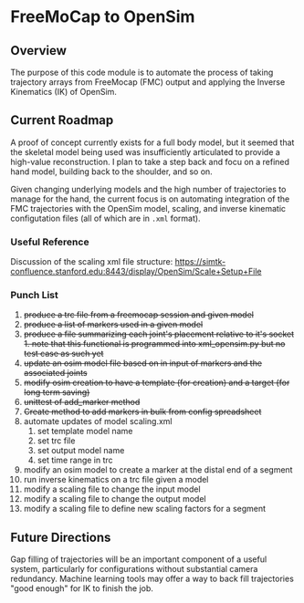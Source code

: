 # FreeMoCap to OpenSim

## Overview

The purpose of this code module is to automate the process of taking trajectory arrays from FreeMocap (FMC) output and applying the Inverse Kinematics (IK) of OpenSim. 

## Current Roadmap 

A proof of concept currently exists for a full body model, but it seemed that the skeletal model being used was insufficiently articulated to provide a high-value reconstruction. I plan to take a step back and focu on a refined hand model, building back to the shoulder, and so on. 

Given changing underlying models and the high number of trajectories to manage for the hand, the current focus is on automating integration of the FMC trajectories with the OpenSim model, scaling, and inverse kinematic configutation files (all of which are in `.xml` format).

### Useful Reference

Discussion of the scaling xml file structure: https://simtk-confluence.stanford.edu:8443/display/OpenSim/Scale+Setup+File
### Punch List


1. ~~produce a trc file from a freemocap session and given model~~
2. ~~produce a list of markers used in a given model~~
3. ~~produce a file summarizing each joint's placement relative to it's socket~~
   ~~1. note that this functional is programmed into xml_opensim.py but no test case as such yet~~
4. ~~update an osim model file based on in input of markers and the associated joints~~
5. ~~modify osim creation to have a template (for creation) and a target (for long term saving)~~
6. ~~unittest of add_marker method~~
7. ~~Create method to add markers in bulk from config spreadsheet~~
8. automate updates of model scaling.xml 
   1. set template model name
   2. set trc file
   3. set output model name
   4. set time range in trc
9.  modify an osim model to create a marker at the distal end of a segment
10. run inverse kinematics on a trc file given a model
11. modify a scaling file to change the input model
12. modify a scaling file to change the output model
13. modify a scaling file to define new scaling factors for a segment



## Future Directions

Gap filling of trajectories will be an important component of a useful system, particularly for configurations without substantial camera redundancy. Machine learning tools may offer a way to back fill trajectories "good enough" for IK to finish the job.
